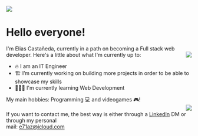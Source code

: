 ![](https://komarev.com/ghpvc/?username=e71az)
# Hello everyone!

I'm Elias Castañeda, currently in a path on becoming a Full stack web developer.
  <img align="right" src="https://github-readme-stats.vercel.app/api/top-langs/?username=eliasecasta&layout=compact&theme=tokyonight" />
Here's a little about what I'm currently up to:

- 🔥 I am an IT Engineer
- 🏗 I’m currently working on building more projects in order to be able to showcase my skills
- 🧙🏻‍♂️ I'm currently learning Web Development <code><img height="14" src="https://tl.vhv.rs/dpng/s/456-4562295_library-of-javascript-icon-graphic-freeuse-png-files.png"></code>

My main hobbies: Programming 💻 and videogames 🎮!
<br>
<img align="right" src="https://github-readme-stats.vercel.app/api/?username=eliasecasta&theme=radical&show_icons=true" />
<br>
If you want to contact me, the best way is either through a [LinkedIn](https://www.linkedin.com/in/eliasecasta/) DM or through my personal <br> mail: e71az@icloud.com
